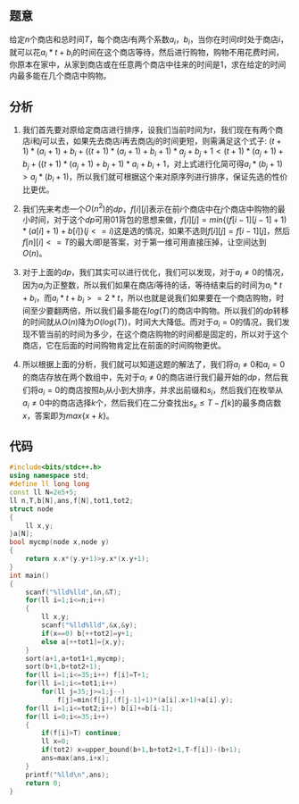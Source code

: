 ## 题意
给定$n$个商店和总时间$T$，每个商店$i$有两个系数$a_i$，$b_i$，当你在时间$t$时处于商店$i$，就可以花$a_i * t+b_i$的时间在这个商店等待，然后进行购物，购物不用花费时间，你原本在家中，从家到商店或在任意两个商店中往来的时间是$1$，求在给定的时间内最多能在几个商店中购物。

## 分析
1. 我们首先要对原给定商店进行排序，设我们当前时间为$t$，我们现在有两个商店$i$和$j$可以去，如果先去商店$i$再去商店$j$的时间更短，则需满足这个式子: $(t+1)*(a_i+1)+b_i+((t+1)*(a_i+1)+b_i+1)*a_j+b_j+1<(t+1)*(a_j+1)+b_j+((t+1)*(a_j+1)+b_j+1)*a_i+b_i+1$，对上式进行化简可得$a_i*(b_j+1)>a_j*(b_i+1)$，所以我们就可根据这个来对原序列进行排序，保证先选的性价比更优。

2. 我们先来考虑一个$O(n^2)$的$dp$，$f[i][j]$表示在前$i$个商店中在$j$个商店中购物的最小时间，对于这个$dp$可用$01$背包的思想来做，$f[i][j]=min\{(f[i-1][j-1]+1)*(a[i]+1)+b[i]\}(j<=i)$这是选的情况，如果不选则$f[i][j]=f[i-1][j]$，然后$f[n][i]<=T$的最大$i$即是答案，对于第一维可用直接压掉，让空间达到$O(n)$。

3. 对于上面的$dp$，我们其实可以进行优化，我们可以发现，对于$a_i≠0$的情况，因为$a_i$为正整数，所以我们如果在商店$i$等待的话，等待结束后的时间为$a_i*t+b_i$，而$a_i*t+b_i>=2*t$，所以也就是说我们如果要在一个商店购物，时间至少要翻两倍，所以我们最多能在$log(T)$的商店中购物。所以我们的$dp$转移的时间就从$O(n)$降为$O(log(T))$，时间大大降低。而对于$a_i=0$的情况，我们发现不管当前的时间为多少，在这个商店购物的时间都是固定的，所以对于这个商店，它在后面的时间购物肯定比在前面的时间购物更优。

4. 所以根据上面的分析，我们就可以知道这题的解法了，我们将$a_i≠0$和$a_i=0$的商店存放在两个数组中，先对于$a_i≠0$的商店进行我们最开始的$dp$，然后我们将$a_i=0$的商店按照$b_i$从小到大排序，并求出前缀和$s_i$，然后我们在枚举从$a_i≠0$中的商店选择$k$个，然后我们在二分查找出$s_x≤T-f[k]$的最多商店数$x$，答案即为$max\{x+k\}$。

## 代码
```cpp
#include<bits/stdc++.h>
using namespace std;
#define ll long long
const ll N=2e5+5;
ll n,T,b[N],ans,f[N],tot1,tot2;
struct node
{
	ll x,y;
}a[N];
bool mycmp(node x,node y)
{
	return x.x*(y.y+1)>y.x*(x.y+1);
}
int main()
{
	scanf("%lld%lld",&n,&T);
	for(ll i=1;i<=n;i++)
	{
		ll x,y;
		scanf("%lld%lld",&x,&y);
		if(x==0) b[++tot2]=y+1;
		else a[++tot1]={x,y};
	}
	sort(a+1,a+tot1+1,mycmp);
	sort(b+1,b+tot2+1);
	for(ll i=1;i<=35;i++) f[i]=T+1;
	for(ll i=1;i<=tot1;i++)
		for(ll j=35;j>=1;j--)
			f[j]=min(f[j],(f[j-1]+1)*(a[i].x+1)+a[i].y);
	for(ll i=1;i<=tot2;i++) b[i]+=b[i-1];
	for(ll i=0;i<=35;i++)
	{
		if(f[i]>T) continue;
		ll x=0;
		if(tot2) x=upper_bound(b+1,b+tot2+1,T-f[i])-(b+1);
		ans=max(ans,i+x);
	}
	printf("%lld\n",ans);
	return 0;
}
```

